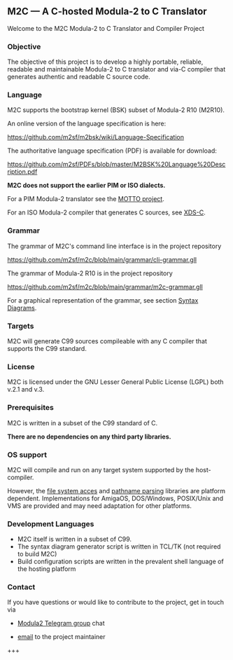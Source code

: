 ## M2C — A C-hosted Modula-2 to C Translator ##
Welcome to the M2C Modula-2 to C Translator and Compiler Project


### Objective ###

The objective of this project is to develop a highly portable, reliable, readable
and maintainable Modula-2 to C translator and via-C compiler that generates
authentic and readable C source code.


### Language ###

M2C supports the bootstrap kernel (BSK) subset of Modula-2 R10 (M2R10).

An online version of the language specification is here:

https://github.com/m2sf/m2bsk/wiki/Language-Specification

The authoritative language specification (PDF) is available for download:

https://github.com/m2sf/PDFs/blob/master/M2BSK%20Language%20Description.pdf

**M2C does not support the earlier PIM or ISO dialects.**

For a PIM Modula-2 translator see the [MOTTO project](https://github.com/trijezdci/motto).

For an ISO Modula-2 compiler that generates C sources, see [XDS-C](https://github.com/excelsior-oss/xds#xds-c).


### Grammar ###

The grammar of M2C's command line interface is in the project repository

https://github.com/m2sf/m2c/blob/main/grammar/cli-grammar.gll

The grammar of Modula-2 R10 is in the project repository

https://github.com/m2sf/m2c/blob/main/grammar/m2c-grammar.gll

For a graphical representation of the grammar, see section
[Syntax Diagrams](https://github.com/m2sf/m2bsk/wiki/Language-Specification-(D)-:-Syntax-Diagrams).


### Targets ###

M2C will generate C99 sources compileable with any C compiler that supports the C99 standard.


### License ###

M2C is licensed under the GNU Lesser General Public License (LGPL) both v.2.1 and v.3.


### Prerequisites ###

M2C is written in a subset of the C99 standard of C.

**There are no dependencies on any third party libraries.**


### OS support ###

M2C will compile and run on any target system supported by the host-compiler.

However, the [file system acces](https://github.com/m2sf/m2c/tree/main/src/lib/filesys)
and [pathname parsing](https://github.com/m2sf/m2c/tree/main/src/lib/pathnames) libraries
are platform dependent. Implementations for AmigaOS, DOS/Windows, POSIX/Unix
and VMS are provided and may need adaptation for other platforms.


### Development Languages ###

* M2C itself is written in a subset of C99.
* The syntax diagram generator script is written in TCL/TK (not required to build M2C)
* Build configuration scripts are written in the prevalent shell language of the hosting platform


### Contact ###

If you have questions or would like to contribute to the project, get in touch via

* [Modula2 Telegram group](https://t.me/+hTKSWC2mWoM1OGVl) chat

* [email](mailto:REMOVE+REVERSE.com.gmail@trijezdci) to the project maintainer

+++
